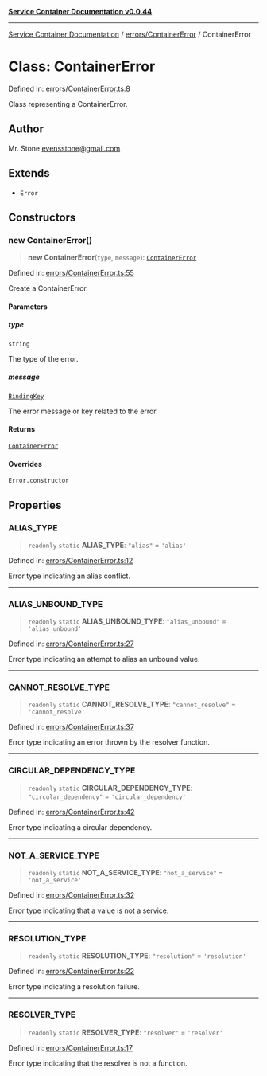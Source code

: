 [**Service Container Documentation v0.0.44**](../../../README.md)

***

[Service Container Documentation](../../../modules.md) / [errors/ContainerError](../README.md) / ContainerError

# Class: ContainerError

Defined in: [errors/ContainerError.ts:8](https://github.com/stonemjs/service-container/blob/f185bc5ddd118b5cfccf9a2fc8d4c58e494e2e00/src/errors/ContainerError.ts#L8)

Class representing a ContainerError.

## Author

Mr. Stone <evensstone@gmail.com>

## Extends

- `Error`

## Constructors

### new ContainerError()

> **new ContainerError**(`type`, `message`): [`ContainerError`](ContainerError.md)

Defined in: [errors/ContainerError.ts:55](https://github.com/stonemjs/service-container/blob/f185bc5ddd118b5cfccf9a2fc8d4c58e494e2e00/src/errors/ContainerError.ts#L55)

Create a ContainerError.

#### Parameters

##### type

`string`

The type of the error.

##### message

[`BindingKey`](../../../declarations/type-aliases/BindingKey.md)

The error message or key related to the error.

#### Returns

[`ContainerError`](ContainerError.md)

#### Overrides

`Error.constructor`

## Properties

### ALIAS\_TYPE

> `readonly` `static` **ALIAS\_TYPE**: `"alias"` = `'alias'`

Defined in: [errors/ContainerError.ts:12](https://github.com/stonemjs/service-container/blob/f185bc5ddd118b5cfccf9a2fc8d4c58e494e2e00/src/errors/ContainerError.ts#L12)

Error type indicating an alias conflict.

***

### ALIAS\_UNBOUND\_TYPE

> `readonly` `static` **ALIAS\_UNBOUND\_TYPE**: `"alias_unbound"` = `'alias_unbound'`

Defined in: [errors/ContainerError.ts:27](https://github.com/stonemjs/service-container/blob/f185bc5ddd118b5cfccf9a2fc8d4c58e494e2e00/src/errors/ContainerError.ts#L27)

Error type indicating an attempt to alias an unbound value.

***

### CANNOT\_RESOLVE\_TYPE

> `readonly` `static` **CANNOT\_RESOLVE\_TYPE**: `"cannot_resolve"` = `'cannot_resolve'`

Defined in: [errors/ContainerError.ts:37](https://github.com/stonemjs/service-container/blob/f185bc5ddd118b5cfccf9a2fc8d4c58e494e2e00/src/errors/ContainerError.ts#L37)

Error type indicating an error thrown by the resolver function.

***

### CIRCULAR\_DEPENDENCY\_TYPE

> `readonly` `static` **CIRCULAR\_DEPENDENCY\_TYPE**: `"circular_dependency"` = `'circular_dependency'`

Defined in: [errors/ContainerError.ts:42](https://github.com/stonemjs/service-container/blob/f185bc5ddd118b5cfccf9a2fc8d4c58e494e2e00/src/errors/ContainerError.ts#L42)

Error type indicating a circular dependency.

***

### NOT\_A\_SERVICE\_TYPE

> `readonly` `static` **NOT\_A\_SERVICE\_TYPE**: `"not_a_service"` = `'not_a_service'`

Defined in: [errors/ContainerError.ts:32](https://github.com/stonemjs/service-container/blob/f185bc5ddd118b5cfccf9a2fc8d4c58e494e2e00/src/errors/ContainerError.ts#L32)

Error type indicating that a value is not a service.

***

### RESOLUTION\_TYPE

> `readonly` `static` **RESOLUTION\_TYPE**: `"resolution"` = `'resolution'`

Defined in: [errors/ContainerError.ts:22](https://github.com/stonemjs/service-container/blob/f185bc5ddd118b5cfccf9a2fc8d4c58e494e2e00/src/errors/ContainerError.ts#L22)

Error type indicating a resolution failure.

***

### RESOLVER\_TYPE

> `readonly` `static` **RESOLVER\_TYPE**: `"resolver"` = `'resolver'`

Defined in: [errors/ContainerError.ts:17](https://github.com/stonemjs/service-container/blob/f185bc5ddd118b5cfccf9a2fc8d4c58e494e2e00/src/errors/ContainerError.ts#L17)

Error type indicating that the resolver is not a function.
